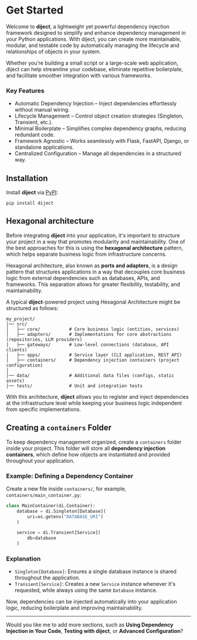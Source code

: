 # Get Started

Welcome to **diject**, a lightweight yet powerful dependency injection framework designed to
simplify and enhance dependency management in your Python applications. With diject, you can
create more maintainable, modular, and testable code by automatically managing the lifecycle and
relationships of objects in your system.

Whether you’re building a small script or a large-scale web application, diject can help
streamline your codebase, eliminate repetitive boilerplate, and facilitate smoother integration with
various frameworks.

### Key Features

* Automatic Dependency Injection – Inject dependencies effortlessly without manual wiring.
* Lifecycle Management – Control object creation strategies (Singleton, Transient, etc.).
* Minimal Boilerplate – Simplifies complex dependency graphs, reducing redundant code.
* Framework Agnostic – Works seamlessly with Flask, FastAPI, Django, or standalone applications.
* Centralized Configuration – Manage all dependencies in a structured way.

## Installation

Install **diject** via [PyPI](https://pypi.org/project/diject/):

```shell
pip install diject
```  

## Hexagonal architecture

Before integrating **diject** into your application, it's important to structure your project in a
way that promotes modularity and maintainability. One of the best approaches for this is using the
**hexagonal architecture** pattern, which helps separate business logic from infrastructure
concerns.

Hexagonal architecture, also known as **ports and adapters**, is a design pattern that structures
applications in a way that decouples core business logic from external dependencies such as
databases, APIs, and frameworks. This separation allows for greater flexibility, testability, and
maintainability.

A typical **diject**-powered project using Hexagonal Architecture might be structured as follows:

```
my_project/
│── src/
│   ├── core/           # Core business logic (entities, services)
│   ├── adapters/       # Implementations for core abstractions (repositories, LLM providers)
│   ├── gateways/       # Low-level connections (database, API clients)
│   ├── apps/           # Service layer (CLI application, REST API)
│   ├── containers/     # Dependency injection containers (project configuration)
│
│── data/               # Additional data files (configs, static assets)
│── tests/              # Unit and integration tests
```

With this architecture, **diject** allows you to register and inject dependencies at the
infrastructure level while keeping your business logic independent from specific implementations.

## Creating a `containers` Folder

To keep dependency management organized, create a `containers` folder inside your project. This
folder will store all **dependency injection containers**, which define how objects are instantiated
and provided throughout your application.

### Example: Defining a Dependency Container

Create a new file inside `containers/`, for example, `containers/main_container.py`:

```python
class MainContainer(di.Container):
    database = di.Singleton[Database](
        uri=os.getenv("DATABASE_URI")
    )

    service = di.Transient[Service](
        db=database
    )
```

### Explanation

- `Singleton[Database]`: Ensures a single database instance is shared throughout the application.
- `Transient[Service]`: Creates a new `Service` instance whenever it's requested, while
  always using the same `Database` instance.

Now, dependencies can be injected automatically into your application logic, reducing boilerplate
and improving maintainability.

---

Would you like me to add more sections, such as **Using Dependency Injection in Your Code**, 
**Testing with diject**, or **Advanced Configuration**?